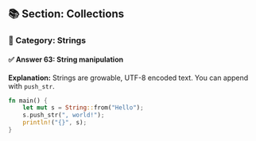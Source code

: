 ## 📚 Section: Collections  
### 🔹 Category: Strings  
#### ✅ Answer 63: String manipulation

**Explanation:**
Strings are growable, UTF-8 encoded text. You can append with `push_str`.

```rust
fn main() {
    let mut s = String::from("Hello");
    s.push_str(", world!");
    println!("{}", s);
}
```
